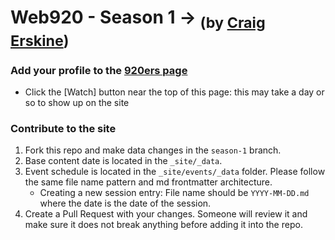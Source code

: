 # Web920 - Season 1 → <sub>(by [Craig Erskine](https://craigerskine.com))</sub>

### Add your profile to the [920ers page](https://web920.com/920ers/)

- Click the [Watch] button near the top of this page: this may take a day or so to show up on the site

### Contribute to the site

1. Fork this repo and make data changes in the `season-1` branch.
2. Base content date is located in the `_site/_data`.
3. Event schedule is located in the `_site/events/_data` folder. Please follow the same file name pattern and md frontmatter architecture.
    - Creating a new session entry: File name should be `YYYY-MM-DD.md` where the date is the date of the session.
4. Create a Pull Request with your changes. Someone will review it and make sure it does not break anything before adding it into the repo.